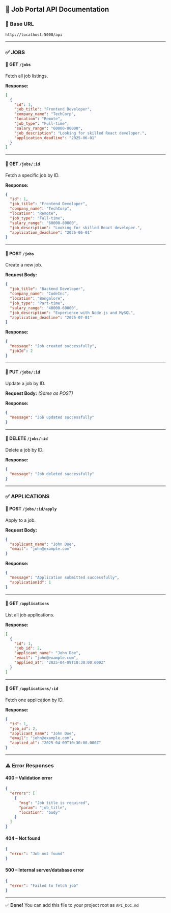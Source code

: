## 📘 Job Portal API Documentation

### 🔹 Base URL
```
http://localhost:5000/api
```

---

### ✅ JOBS

#### 📘 GET `/jobs`
Fetch all job listings.

**Response:**
```json
[
  {
    "id": 1,
    "job_title": "Frontend Developer",
    "company_name": "TechCorp",
    "location": "Remote",
    "job_type": "Full-time",
    "salary_range": "60000-80000",
    "job_description": "Looking for skilled React developer.",
    "application_deadline": "2025-06-01"
  }
]
```

---

#### 📘 GET `/jobs/:id`
Fetch a specific job by ID.

**Response:**
```json
{
  "id": 1,
  "job_title": "Frontend Developer",
  "company_name": "TechCorp",
  "location": "Remote",
  "job_type": "Full-time",
  "salary_range": "60000-80000",
  "job_description": "Looking for skilled React developer.",
  "application_deadline": "2025-06-01"
}
```

---

#### 📘 POST `/jobs`
Create a new job.

**Request Body:**
```json
{
  "job_title": "Backend Developer",
  "company_name": "CodeInc",
  "location": "Bangalore",
  "job_type": "Part-time",
  "salary_range": "40000-60000",
  "job_description": "Experience with Node.js and MySQL",
  "application_deadline": "2025-07-01"
}
```

**Response:**
```json
{
  "message": "Job created successfully",
  "jobId": 2
}
```

---

#### 📘 PUT `/jobs/:id`
Update a job by ID.

**Request Body:**
*(Same as POST)*

**Response:**
```json
{
  "message": "Job updated successfully"
}
```

---

#### 📘 DELETE `/jobs/:id`
Delete a job by ID.

**Response:**
```json
{
  "message": "Job deleted successfully"
}
```

---

### ✅ APPLICATIONS

#### 📘 POST `/jobs/:id/apply`
Apply to a job.

**Request Body:**
```json
{
  "applicant_name": "John Doe",
  "email": "john@example.com"
}
```

**Response:**
```json
{
  "message": "Application submitted successfully",
  "applicationId": 1
}
```

---

#### 📘 GET `/applications`
List all job applications.

**Response:**
```json
[
  {
    "id": 1,
    "job_id": 2,
    "applicant_name": "John Doe",
    "email": "john@example.com",
    "applied_at": "2025-04-09T10:30:00.000Z"
  }
]
```

---

#### 📘 GET `/applications/:id`
Fetch one application by ID.

**Response:**
```json
{
  "id": 1,
  "job_id": 2,
  "applicant_name": "John Doe",
  "email": "john@example.com",
  "applied_at": "2025-04-09T10:30:00.000Z"
}
```

---

### ⚠️ Error Responses

#### 400 – Validation error
```json
{
  "errors": [
    {
      "msg": "Job title is required",
      "param": "job_title",
      "location": "body"
    }
  ]
}
```

#### 404 – Not found
```json
{
  "error": "Job not found"
}
```

#### 500 – Internal server/database error
```json
{
  "error": "Failed to fetch job"
}
```

---

✅ **Done!** You can add this file to your project root as `API_DOC.md`

